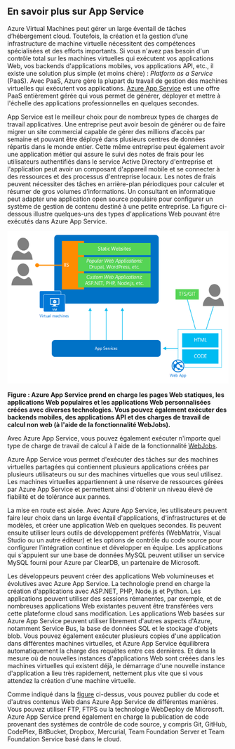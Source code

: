 <a name="tellmeas"></a>
## En savoir plus sur App Service

Azure Virtual Machines peut gérer un large éventail de tâches d’hébergement cloud. Toutefois, la création et la gestion d’une infrastructure de machine virtuelle nécessitent des compétences spécialisées et des efforts importants. Si vous n'avez pas besoin d'un contrôle total sur les machines virtuelles qui exécutent vos applications Web, vos backends d'applications mobiles, vos applications API, etc., il existe une solution plus simple (et moins chère) : *Platform as a Service* (PaaS). Avec PaaS, Azure gère la plupart du travail de gestion des machines virtuelles qui exécutent vos applications. [Azure App Service](../article/app-service/app-service-value-prop-what-is.md) est une offre PaaS entièrement gérée qui vous permet de générer, déployer et mettre à l'échelle des applications professionnelles en quelques secondes.

App Service est le meilleur choix pour de nombreux types de charges de travail applicatives. Une entreprise peut avoir besoin de générer ou de faire migrer un site commercial capable de gérer des millions d’accès par semaine et pouvant être déployé dans plusieurs centres de données répartis dans le monde entier. Cette même entreprise peut également avoir une application métier qui assure le suivi des notes de frais pour les utilisateurs authentifiés dans le service Active Directory d'entreprise et l'application peut avoir un composant d'appareil mobile et se connecter à des ressources et des processus d'entreprise locaux. Les notes de frais peuvent nécessiter des tâches en arrière-plan périodiques pour calculer et résumer de gros volumes d’informations. Un consultant en informatique peut adapter une application open source populaire pour configurer un système de gestion de contenu destiné à une petite entreprise. La figure ci-dessous illustre quelques-uns des types d'applications Web pouvant être exécutés dans Azure App Service.

<a name="appservice_diagram"></a>
![Diagramme d'App Service](media/app-service-choose-me-content/diagram.png)
 
**Figure : Azure App Service prend en charge les pages Web statiques, les applications Web populaires et les applications Web personnalisées créées avec diverses technologies. Vous pouvez également exécuter des backends mobiles, des applications API et des charges de travail de calcul non web (à l'aide de la fonctionnalité WebJobs).**

Avec Azure App Service, vous pouvez également exécuter n'importe quel type de charge de travail de calcul à l'aide de la fonctionnalité [WebJobs](../article/app-service-web/websites-webjobs-resources.md).

Azure App Service vous permet d'exécuter des tâches sur des machines virtuelles partagées qui contiennent plusieurs applications créées par plusieurs utilisateurs ou sur des machines virtuelles que vous seul utilisez. Les machines virtuelles appartiennent à une réserve de ressources gérées par Azure App Service et permettent ainsi d'obtenir un niveau élevé de fiabilité et de tolérance aux pannes.

La mise en route est aisée. Avec Azure App Service, les utilisateurs peuvent faire leur choix dans un large éventail d'applications, d'infrastructures et de modèles, et créer une application Web en quelques secondes. Ils peuvent ensuite utiliser leurs outils de développement préférés (WebMatrix, Visual Studio ou un autre éditeur) et les options de contrôle du code source pour configurer l’intégration continue et développer en équipe. Les applications qui s'appuient sur une base de données MySQL peuvent utiliser un service MySQL fourni pour Azure par ClearDB, un partenaire de Microsoft.

Les développeurs peuvent créer des applications Web volumineuses et évolutives avec Azure App Service. La technologie prend en charge la création d'applications avec ASP.NET, PHP, Node.js et Python. Les applications peuvent utiliser des sessions rémanentes, par exemple, et de nombreuses applications Web existantes peuvent être transférées vers cette plateforme cloud sans modification. Les applications Web basées sur Azure App Service peuvent utiliser librement d'autres aspects d'Azure, notamment Service Bus, la base de données SQL et le stockage d'objets blob. Vous pouvez également exécuter plusieurs copies d'une application dans différentes machines virtuelles, et Azure App Service équilibrera automatiquement la charge des requêtes entre ces dernières. Et dans la mesure où de nouvelles instances d'applications Web sont créées dans les machines virtuelles qui existent déjà, le démarrage d'une nouvelle instance d'application a lieu très rapidement, nettement plus vite que si vous attendez la création d'une machine virtuelle.

Comme indiqué dans la [figure](#appservice_diagram) ci-dessus, vous pouvez publier du code et d'autres contenus Web dans Azure App Service de différentes manières. Vous pouvez utiliser FTP, FTPS ou la technologie WebDeploy de Microsoft. Azure App Service prend également en charge la publication de code provenant des systèmes de contrôle de code source, y compris Git, GitHub, CodePlex, BitBucket, Dropbox, Mercurial, Team Foundation Server et Team Foundation Service basé dans le cloud.

<!-----HONumber=August15_HO6-->